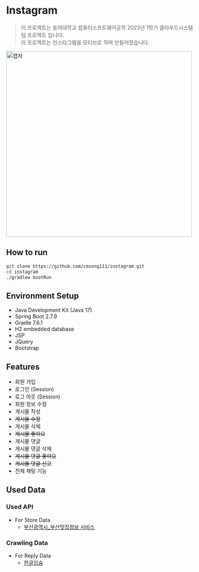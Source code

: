 # Instagram

> 이 프로젝트는 동의대학교 컴퓨터소프트웨어공학 2023년 1학기 클라우드시스템 팀 프로젝트 입니다. <br>
> 이 프로젝트는 인스타그램을 모티브로 하여 만들어졌습니다. <br>

<img width="500" alt="캡처" src="https://github.com/cmsong111/instagram/assets/23499675/cd77b4e9-0174-43c0-9564-87d229f77e39">

## How to run
```bash
git clone https://github.com/cmsong111/instagram.git
cd instagram
./gradlew bootRun
```
## Environment Setup
+ Java Development Kit (Java 17)
+ Spring Boot 2.7.9
+ Gradle 7.6.1
+ H2 embedded database 
+ JSP
+ JQuery
+ Bootstrap

## Features
+ 회원 가입
+ 로그인 (Session)
+ 로그 아웃 (Session)
+ 회원 정보 수정
+ 게시물 작성
+ ~~게시물 수정~~
+ 게시물 삭제
+ ~~게시물 좋아요~~
+ 게시물 댓글
+ 게시물 댓글 삭제
+ ~~게시물 댓글 좋아요~~
+ ~~게시물 댓글 신고~~
+ 전체 채팅 기능

## Used Data
### Used API
+ For Store Data
  + [부산광역시_부산맛집정보 서비스](https://www.data.go.kr/tcs/dss/selectApiDataDetailView.do?publicDataPk=15063472)
### Crawling Data
+ For Reply Data
  + [한글입숨](http://hangul.thefron.me/)
